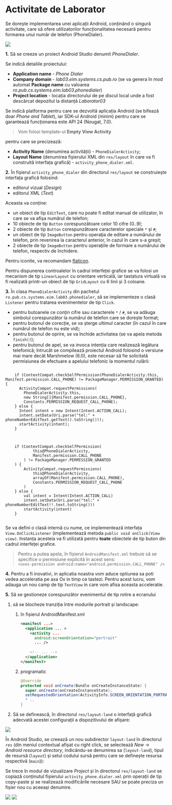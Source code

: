 # Activitate de Laborator

Se dorește implementarea unei aplicații Android, conținând o singură
activitate, care să ofere utilizatorilor funcționalitatea necesară pentru
formarea unui număr de telefon (PhoneDialer).

![](images/phonedialer_portrait.png)


**1.** Să se creeze un proiect Android Studio denumit *PhoneDialer*.

Se indică detaliile proiectului:

-   **Application name** - *Phone Dialer*
-   **Company domain** - *lab03.eim.systems.cs.pub.ro* (se va genera în
    mod automat **Package name** cu valoarea
    *ro.pub.cs.systems.eim.lab03.phonedialer*)
-   **Project location** - locația directorului de pe discul local unde
    a fost descărcat depozitul la distanță *Laborator03*

Se indică platforma pentru care se dezvoltă aplicația Android (se
bifează doar *Phone and Tablet*), iar SDK-ul Android (minim) pentru care
se garantează funcționarea este API 24 (Nougat, 7.0).

> Vom folosi template-ul **Empty View Activity**

pentru care se precizează:

-   **Activity Name** (denumirea activității) - `PhoneDialerActivity`;
-   **Layout Name** (denumirea fișierului XML din `res/layout` în care
    va fi construită interfața grafică) - `activity_phone_dialer.xml`.

**2.** În fișierul `activity_phone_dialer` din directorul `res/layout`
se construiește interfața grafică folosind:

-   editorul vizual (*Design*)
-   editorul XML (*Text*)

Aceasta va conține:

-   un obiect de tip `EditText`, care nu poate fi editat manual de
    utilizator, în care se va afișa numărul de telefon;
-   10 obiecte de tip `Button` corespunzătoare celor 10 cifre (0..9);
-   2 obiecte de tip `Button` corespunzătoare caracterelor speciale `*`
    și `#`;
-   un obiect de tip `ImageButton` pentru operaţia de editare a
    numărului de telefon, prin revenirea la caracterul anterior, în
    cazul în care s-a greșit;
-   2 obiecte de tip `ImageButton` pentru operaţiile de formare a
    numărului de telefon, respectiv de închidere.

Pentru iconite, va recomandam [flaticon](https://www.flaticon.com/).

Pentru dispunerea controalelor în cadrul interfeței grafice se va folosi
un mecanism de tip `LinearLayout` cu orientare verticală, iar tastatura
virtuală va fi realizată printr-un obiect de tip `GridLayout` cu 6 linii
și 3 coloane.

**3.** În clasa `PhoneDialerActivity` din pachetul
`ro.pub.cs.systems.eim.lab03.phonedialer`, să se implementeze o clasă
`Listener` pentru tratarea evenimentelor de tip `Click`.

-   pentru butoanele ce conțin cifre sau caracterele `*` / `#`, se va
    adăuga simbolul corespunzător la numărul de telefon care se dorește
    format;
-   pentru butonul de corecție, se va șterge ultimul caracter (în cazul
    în care numărul de telefon nu este vid);
-   pentru butonul de oprire, se va închide activitatea (se va apela
    metoda `finish()`);
-   pentru butonul de apel, se va invoca intenția care realizează
    legătura telefonică; întrucât se compilează proiectul Android
    folosind o versiune mai mare decât Marshmelow (6.0), este necesar să
    fie solicitată permisiunea de efectuare a apelului telefonic la
    momentul rulării:

<div class="tabbed-blocks">

  <pre><code class="language-java">
    if (ContextCompat.checkSelfPermission(PhoneDialerActivity.this, Manifest.permission.CALL_PHONE) != PackageManager.PERMISSION_GRANTED) {
      ActivityCompat.requestPermissions(
        PhoneDialerActivity.this,
        new String[]{Manifest.permission.CALL_PHONE},
        Constants.PERMISSION_REQUEST_CALL_PHONE);
    } else {
      Intent intent = new Intent(Intent.ACTION_CALL);
      intent.setData(Uri.parse("tel:" + phoneNumberEditText.getText().toString()));
      startActivity(intent);
    }
</code></pre>
<pre><code class="language-kotlin">

    if (ContextCompat.checkSelfPermission(
            this@PhoneDialerActivity,
            Manifest.permission.CALL_PHONE
        ) != PackageManager.PERMISSION_GRANTED
    ) {
        ActivityCompat.requestPermissions(
            this@PhoneDialerActivity,
            arrayOf(Manifest.permission.CALL_PHONE),
            Constants.PERMISSION_REQUEST_CALL_PHONE
        )
    } else {
        val intent = Intent(Intent.ACTION_CALL)
        intent.setData(Uri.parse("tel:" + phoneNumberEditText!!.text.toString()))
        startActivity(intent)
    }

</code></pre>
</div>

Se va defini o clasă internă cu nume, ce implementează
interfața `View.OnClickListener` (implementează metoda
`public void onClick(View view)`. Instanța acesteia va fi utilizată
pentru **toate** obiectele de tip buton din cadrul interfeței
grafice.

> Pentru a putea apela, în fișierul `AndroidManifest.xml`
trebuie să se specifice o permisiune explicită în acest sens:  
`<uses-permission android:name="android.permission.CALL_PHONE" />`


**4.** Pentru a fi inovativi, in aplicatia noastra vom aduce optiunea sa poti
vedea acceleratia pe axa Ox in timp ce tastezi. Pentru acest lucru, vom adauga
un nou camp de tip `TextView` in care vom afisa aceasta acceleratie.


**5.** Să se gestioneze corespunzător evenimentul de tip rotire a
ecranului

1.  să se blocheze tranziția între modurile portrait și landscape:
    1.  în fișierul AndroidManifest.xml 
        ```xml
        <manifest ...>
          <application ... >
            <activity ...
              android:screenOrientation="portrait" 
              ... />
              
            <!-- ... -->
          </application>
        </manifest>
        ```

    2.  programatic
        ```java
        @Override
        protected void onCreate(Bundle onCreateInstanceState) {
          super.onCreate(onCreateInstanceState);
          setRequestedOrientation(ActivityInfo.SCREEN_ORIENTATION_PORTRAIT);
          * ..
        }
        ````
2. Să se definească, în directorul `res/layout-land` o interfață
    grafică adecvată acestei configurații a dispozitivului de afișare:

![](images/phonedialer_landscape.png)

În Android Studio, se creează un nou subdirector `layout-land` în
directorul `res` (din meniul contextual afișat cu right click, se
selectează *New* → *Android resource directory*, indicându-se denumirea
sa (`layout-land`), tipul de resursă (`layout`) și setul codului sursă
pentru care se definește resursa respectivă (`main`)):

Se trece în modul de vizualizare *Project* și în directorul
`res/layout-land` se copiază conținutul fișierului
`activity_phone.dialer.xml` prin operații de tip copy-paste și se
realizează modificările necesare SAU se poate preciza un fișier nou cu
aceeași denumire.

![](images/androidstudio08.png)
![](images/androidstudio09.png)

